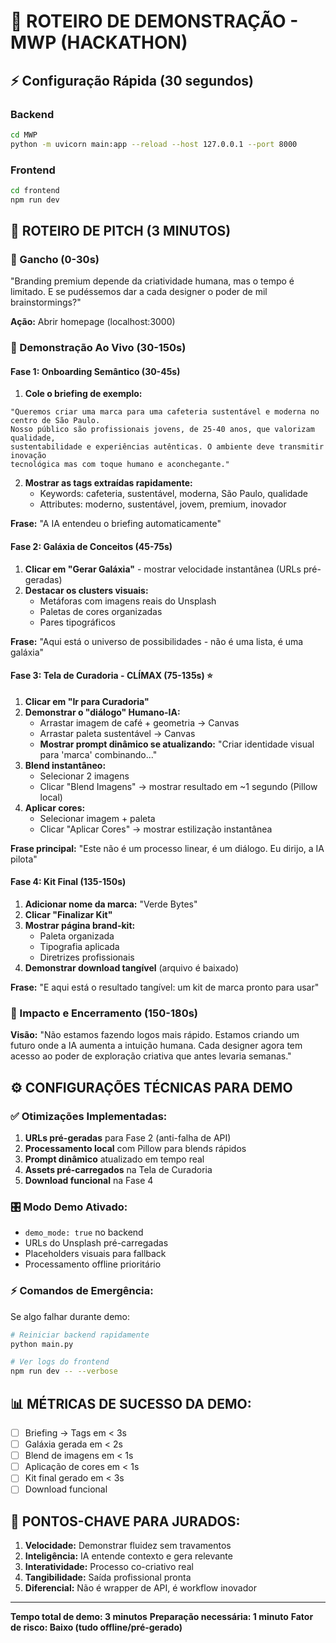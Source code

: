 # 🚀 ROTEIRO DE DEMONSTRAÇÃO - MWP (HACKATHON)

## ⚡ Configuração Rápida (30 segundos)

### Backend
```bash
cd MWP
python -m uvicorn main:app --reload --host 127.0.0.1 --port 8000
```

### Frontend
```bash
cd frontend
npm run dev
```

## 🎯 ROTEIRO DE PITCH (3 MINUTOS)

### 🎪 Gancho (0-30s)
"Branding premium depende da criatividade humana, mas o tempo é limitado. E se pudéssemos dar a cada designer o poder de mil brainstormings?"

**Ação:** Abrir homepage (localhost:3000)

### 🌌 Demonstração Ao Vivo (30-150s)

#### Fase 1: Onboarding Semântico (30-45s)
1. **Cole o briefing de exemplo:**
```
"Queremos criar uma marca para uma cafeteria sustentável e moderna no centro de São Paulo. 
Nosso público são profissionais jovens, de 25-40 anos, que valorizam qualidade, 
sustentabilidade e experiências autênticas. O ambiente deve transmitir inovação 
tecnológica mas com toque humano e aconchegante."
```

2. **Mostrar as tags extraídas rapidamente:** 
   - Keywords: cafeteria, sustentável, moderna, São Paulo, qualidade
   - Attributes: moderno, sustentável, jovem, premium, inovador

**Frase:** "A IA entendeu o briefing automaticamente"

#### Fase 2: Galáxia de Conceitos (45-75s)
1. **Clicar em "Gerar Galáxia"** - mostrar velocidade instantânea (URLs pré-geradas)
2. **Destacar os clusters visuais:**
   - Metáforas com imagens reais do Unsplash
   - Paletas de cores organizadas
   - Pares tipográficos

**Frase:** "Aqui está o universo de possibilidades - não é uma lista, é uma galáxia"

#### Fase 3: Tela de Curadoria - CLÍMAX (75-135s) ⭐
1. **Clicar em "Ir para Curadoria"**
2. **Demonstrar o "diálogo" Humano-IA:**
   - Arrastar imagem de café + geometria → Canvas
   - Arrastar paleta sustentável → Canvas
   - **Mostrar prompt dinâmico se atualizando:** "Criar identidade visual para 'marca' combinando..."
3. **Blend instantâneo:**
   - Selecionar 2 imagens
   - Clicar "Blend Imagens" → mostrar resultado em ~1 segundo (Pillow local)
4. **Aplicar cores:**
   - Selecionar imagem + paleta
   - Clicar "Aplicar Cores" → mostrar estilização instantânea

**Frase principal:** "Este não é um processo linear, é um diálogo. Eu dirijo, a IA pilota"

#### Fase 4: Kit Final (135-150s)
1. **Adicionar nome da marca:** "Verde Bytes"
2. **Clicar "Finalizar Kit"**
3. **Mostrar página brand-kit:**
   - Paleta organizada
   - Tipografia aplicada
   - Diretrizes profissionais
4. **Demonstrar download tangível** (arquivo é baixado)

**Frase:** "E aqui está o resultado tangível: um kit de marca pronto para usar"

### 🚀 Impacto e Encerramento (150-180s)
**Visão:** "Não estamos fazendo logos mais rápido. Estamos criando um futuro onde a IA aumenta a intuição humana. Cada designer agora tem acesso ao poder de exploração criativa que antes levaria semanas."

## ⚙️ CONFIGURAÇÕES TÉCNICAS PARA DEMO

### ✅ Otimizações Implementadas:
1. **URLs pré-geradas** para Fase 2 (anti-falha de API)
2. **Processamento local** com Pillow para blends rápidos
3. **Prompt dinâmico** atualizado em tempo real
4. **Assets pré-carregados** na Tela de Curadoria
5. **Download funcional** na Fase 4

### 🎛️ Modo Demo Ativado:
- `demo_mode: true` no backend
- URLs do Unsplash pré-carregadas
- Placeholders visuais para fallback
- Processamento offline prioritário

### ⚡ Comandos de Emergência:
Se algo falhar durante demo:
```bash
# Reiniciar backend rapidamente
python main.py

# Ver logs do frontend
npm run dev -- --verbose
```

## 📊 MÉTRICAS DE SUCESSO DA DEMO:
- [ ] Briefing → Tags em < 3s
- [ ] Galáxia gerada em < 2s  
- [ ] Blend de imagens em < 1s
- [ ] Aplicação de cores em < 1s
- [ ] Kit final gerado em < 3s
- [ ] Download funcional

## 🎯 PONTOS-CHAVE PARA JURADOS:
1. **Velocidade:** Demonstrar fluidez sem travamentos
2. **Inteligência:** IA entende contexto e gera relevante
3. **Interatividade:** Processo co-criativo real
4. **Tangibilidade:** Saída profissional pronta
5. **Diferencial:** Não é wrapper de API, é workflow inovador

---
**Tempo total de demo: 3 minutos**
**Preparação necessária: 1 minuto**
**Fator de risco: Baixo (tudo offline/pré-gerado)**